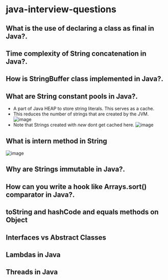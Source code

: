 # java-interview-questions

## What is the use of declaring a class as final in Java?.

## Time complexity of String concatenation in Java?.

## How is StringBuffer class implemented in Java?.

## What are String constant pools in Java?.
- A part of Java HEAP to store string literals. This serves as a cache.
- This reduces the number of strings that are created by the JVM.
![image](https://user-images.githubusercontent.com/42272776/116812197-165d5d80-ab6b-11eb-9a1d-a2c25ebcab0f.png)
- Note that Strings created with *new* dont get cached here.
![image](https://user-images.githubusercontent.com/42272776/116812216-2bd28780-ab6b-11eb-9347-4babe59cffbb.png)

## What is intern method in String
![image](https://user-images.githubusercontent.com/42272776/116812298-bdda9000-ab6b-11eb-8b9b-8ccaf2860f39.png)

## Why are Strings immutable in Java?.

## How can you write a hook like Arrays.sort() comparator in Java?.

## toString and hashCode and equals methods on Object

## Interfaces vs Abstract Classes

## Lambdas in Java

## Threads in Java

